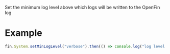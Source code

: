 Set the minimum log level above which logs will be written to the OpenFin log
# Example
```js
fin.System.setMinLogLevel("verbose").then(() => console.log("log level is set to verbose")).catch(err => console.log(err));
```
